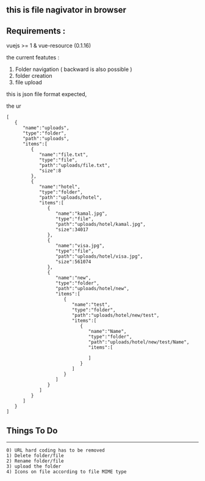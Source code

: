 ## this is file nagivator in browser 

## Requirements :
   vuejs >= 1 & vue-resource (0.1.16) 
   
the current featutes :
1) Folder navigation ( backward is also possible )
2) folder creation 
3) file upload

this is json file format expected, 

the ur

```
[  
   {  
      "name":"uploads",
      "type":"folder",
      "path":"uploads",
      "items":[  
         {  
            "name":"file.txt",
            "type":"file",
            "path":"uploads/file.txt",
            "size":8
         },
         {  
            "name":"hotel",
            "type":"folder",
            "path":"uploads/hotel",
            "items":[  
               {  
                  "name":"kamal.jpg",
                  "type":"file",
                  "path":"uploads/hotel/kamal.jpg",
                  "size":34017
               },
               {  
                  "name":"visa.jpg",
                  "type":"file",
                  "path":"uploads/hotel/visa.jpg",
                  "size":561074
               },
               {  
                  "name":"new",
                  "type":"folder",
                  "path":"uploads/hotel/new",
                  "items":[  
                     {  
                        "name":"test",
                        "type":"folder",
                        "path":"uploads/hotel/new/test",
                        "items":[  
                           {  
                              "name":"Name",
                              "type":"folder",
                              "path":"uploads/hotel/new/test/Name",
                              "items":[  

                              ]
                           }
                        ]
                     }
                  ]
               }
            ]
         }
      ]
   }
]
```

## Things To Do
---------------
```
0) URL hard coding has to be removed
1) Delete folder/file
2) Rename folder/file
3) upload the folder 
4) Icons on file according to file MIME type  
```
